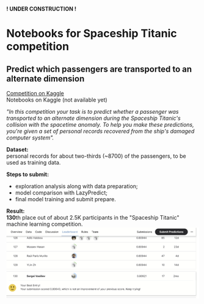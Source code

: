 **! UNDER CONSTRUCTION !**

# Notebooks for Spaceship Titanic competition
## Predict which passengers are transported to an alternate dimension

[Competition on Kaggle](https://www.kaggle.com/competitions/spaceship-titanic)  
Notebooks on Kaggle (not available yet)

*"In this competition your task is to predict whether a passenger was transported to an alternate dimension during the Spaceship Titanic's collision with the spacetime anomaly. To help you make these predictions, you're given a set of personal records recovered from the ship's damaged computer system".*

**Dataset:**  
personal records for about two-thirds (~8700) of the passengers, to be used as training data.

**Steps to submit:**
- exploration analysis along with data preparation;
- model comparison with LazyPredict;
- final model training and submit prepare.

**Result:**  
**130**th place out of about 2.5K participants in the "Spaceship Titanic" machine learning competition.
![Spaceship Titanic](https://github.com/Nanobelka/Kaggle/blob/main/Spaceship%20Titanic/images/130_th_place.png)

